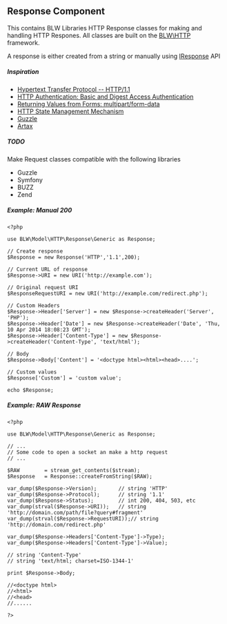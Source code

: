 Response Component
-----------------

This contains BLW Libraries HTTP Response classes for making and handling HTTP Respones. All classes are built on the [BLW\HTTP][BLW\HTTP Framework] framework.

A response is either created from a string or manually using [IResponse][] API

##### Inspiration #####

- [Hypertext Transfer Protocol -- HTTP/1.1][RFC 2616]
- [HTTP Authentication: Basic and Digest Access Authentication][RFC 2617]
- [Returning Values from Forms:  multipart/form-data][RFC 2388]
- [HTTP State Management Mechanism][RFC 6265]
- [Guzzle][]
- [Artax][]

##### TODO #####

Make Request classes compatible with the following libraries

- Guzzle
- Symfony
- BUZZ
- Zend

##### Example: Manual 200 #####

	<?php
		
	use BLW\Model\HTTP\Response\Generic as Response;
	
	// Create response
	$Response = new Response('HTTP','1.1',200);
	
	// Current URL of response
	$Response->URI = new URI('http://example.com');
	
	// Original request URI
	$ResponseRequestURI = new URI('http://example.com/redirect.php');
	
	// Custom Headers
	$Response->Header['Server'] = new $Response->createHeader('Server', 'PHP');
	$Response->Header['Date'] = new $Response->createHeader('Date', 'Thu, 10 Apr 2014 18:08:23 GMT');
	$Response->Header['Content-Type'] = new $Response->createHeader('Content-Type', 'text/html');
	
	// Body
	$Response->Body['Content'] = '<doctype html><html><head>....';
	
	// Custom values
	$Response['Custom'] = 'custom value';
	
	echo $Response;
	
##### Example: RAW Response #####

	<?php
	
	use BLW\Model\HTTP\Response\Generic as Response;
	
	// ...
	// Some code to open a socket an make a http request
	// ...
	
	$RAW		= stream_get_contents($stream);
	$Response	= Response::createFromString($RAW);
	
	var_dump($Response->Version);		// string 'HTTP'
	var_dump($Response->Protocol);		// string '1.1'
	var_dump($Response->Status);		// int 200, 404, 503, etc
	var_dump(strval($Response->URI));	// string 'http://domain.com/path/file?query#fragment'
	var_dump(strval($Response->RequestURI));// string 'http://domain.com/redirect.php'
	
	var_dump($Response->Headers['Content-Type']->Type);
	var_dump($Response->Headers['Content-Type']->Value);
	
	// string 'Content-Type'
	// string 'text/html; charset=ISO-1344-1'
	
	print $Response->Body;
	
	//<doctype html>
	//<html>
	//<head>
	//......
	
	?>
	
[RFC 2616]: <https://tools.ietf.org/html/rfc2616> "RFC 2616"
[RFC 2617]: <https://tools.ietf.org/html/rfc2617> "RFC 2617"
[RFC 2388]: <http://tools.ietf.org/html/rfc2388> "RFC 2388"
[RFC 6265]: <http://tools.ietf.org/html/rfc6265> "RFC 6265"
[Guzzle]: <https://github.com/guzzle/guzzle>
[Artax]: <https://github.com/rdlowrey/Artax>

[BLW\HTTP Framework]: <../../../Type/HTTP/>

[IResponse]: <../../../Type/HTTP/IResponse.php>